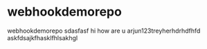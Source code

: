 # webhookdemorepo
webhookdemorepo
sdasfasf
hi how are u
arjun123treyherhdrhdfhfd
askfdsajkfhasklfhlsakhgl
